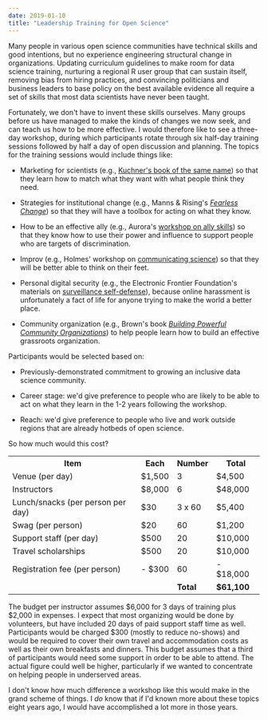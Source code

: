 ```yaml
---
date: 2019-01-10
title: "Leadership Training for Open Science"
---
```


Many people in various open science communities have technical skills and good
intentions, but no experience engineering structural change in
organizations. Updating curriculum guidelines to make room for data science
training, nurturing a regional R user group that can sustain itself, removing
bias from hiring practices, and convincing politicians and business leaders to
base policy on the best available evidence all require a set of skills that most
data scientists have never been taught.

Fortunately, we don't have to invent these skills ourselves. Many groups before
us have managed to make the kinds of changes we now seek, and can teach us how
to be more effective.  I would therefore like to see a three-day workshop,
during which participants rotate through six half-day training sessions followed
by half a day of open discussion and planning. The topics for the training
sessions would include things like:

-   Marketing for scientists
    (e.g., [Kuchner's book of the same name](https://www.amazon.com/Marketing-Scientists-Shine-Tough-Times/dp/1597269948/))
    so that they learn how to match what they want with what people think they need.

-   Strategies for institutional change (e.g., Manns & Rising's
    *[Fearless Change](https://www.amazon.com/Fearless-Change-Patterns-Introducing-paperback/dp/0134395255/)*)
    so that they will have a toolbox for acting on what they know.

-   How to be an effective ally (e.g., Aurora's [workshop on ally skills](https://frameshiftconsulting.com/ally-skills-workshop/))
    so that they know how to use their power and influence to support people who are
    targets of discrimination.

-   Improv (e.g., Holmes' workshop on [communicating science](http://www.improvscience.org/welcome))
    so that they will be better able to think on their feet.

-   Personal digital security (e.g., the Electronic Frontier Foundation's materials
    on [surveillance self-defense](https://ssd.eff.org/)), because online harassment is
    unfortunately a fact of life for anyone trying to make the world a better place.

-   Community organization (e.g., Brown's book
    *[Building Powerful Community Organizations](https://www.amazon.com/Building-Powerful-Community-Organizations-Personal/dp/0977151808/)*)
    to help people learn how to build an effective grassroots organization.

Participants would be selected based on:

-   Previously-demonstrated commitment to growing an inclusive data science
    community.

-   Career stage: we'd give preference to people who are likely to be able to act
    on what they learn in the 1-2 years following the workshop.

-   Reach: we'd give preference to people who live and work outside regions that
    are already hotbeds of open science.

So how much would this cost?

<table class="centered">
<tr> <th>Item</th> <th>Each</th> <th>Number</th> <th>Total</th> </tr>
<tr> <td>Venue (per day)</td> <td>$1,500</td> <td>3</td> <td>$4,500</td> </tr>
<tr> <td>Instructors</td> <td>$8,000</td> <td>6</td> <td>$48,000</td> </tr>
<tr> <td>Lunch/snacks (per person per day)</td> <td>$30</td> <td>3 x 60</td> <td>$5,400</td> </tr>
<tr> <td>Swag (per person)</td> <td>$20</td> <td>60</td> <td>$1,200</td> </tr>
<tr> <td>Support staff (per day)</td> <td>$500</td> <td>20</td> <td>$10,000</td> </tr>
<tr> <td>Travel scholarships</td> <td>$500</td> <td>20</td> <td>$10,000</td> </tr>
<tr> <td>Registration fee (per person)</td> <td>- $300</td> <td>60</td> <td>- $18,000</td> </tr>
<tr> <td></td> <td></td> <td><strong>Total</strong></td> <td><strong>$61,100</strong></td> </tr>
</table>

The budget per instructor assumes $6,000 for 3 days of training plus $2,000 in expenses.
I expect that most organizing would be done by volunteers,
but have included 20 days of paid support staff time as well.
Participants would be charged $300 (mostly to reduce no-shows)
and would be required to cover their own travel and accommodation costs
as well as their own breakfasts and dinners.
This budget assumes that a third of participants would need some support in order to be able to attend.
The actual figure could well be higher,
particularly if we wanted to concentrate on helping people in underserved areas.

I don't know how much difference a workshop like this would make in the grand scheme of things.
I *do* know that if I'd known more about these topics eight years ago,
I would have accomplished a lot more in those years.
